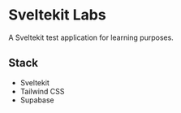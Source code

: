 # Sveltekit Labs

A Sveltekit test application for learning purposes.

## Stack

- Sveltekit
- Tailwind CSS
- Supabase